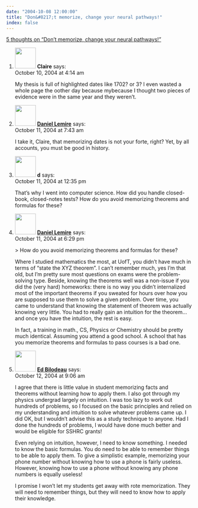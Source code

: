 ```yaml
---
date: "2004-10-08 12:00:00"
title: "Don&#8217;t memorize, change your neural pathways!"
index: false
---
```


[5 thoughts on &ldquo;Don&#8217;t memorize, change your neural pathways!&rdquo;](/lemire/blog/2004/10-08-dont-memorize-change-your-neural-pathways)

<ol class="comment-list">
<li id="comment-202" class="comment even thread-even depth-1">
<div class="comment-author vcard">
<img alt src="https://secure.gravatar.com/avatar/fadf21171b7bd1f8186404cb2c5118d5?s=56&#038;d=mm&#038;r=g" srcset="https://secure.gravatar.com/avatar/fadf21171b7bd1f8186404cb2c5118d5?s=112&#038;d=mm&#038;r=g 2x" class="avatar avatar-56 photo" height="56" width="56" decoding="async" /> <b class="fn">Claire</b> <span class="says">says:</span> </div>
<div class="comment-metadata"><time datetime="2004-10-10T04:14:18+00:00">October 10, 2004 at 4:14 am</time></a> </div>
<div class="comment-content">
<p>My thesis is full of highlighted dates like 1702? or 3? I even wasted a whole page the oother day because mybecause I thought two pieces of evidence were in the same year and they weren&rsquo;t.</p>
</div>
</li>
<li id="comment-203" class="comment odd alt thread-odd thread-alt depth-1">
<div class="comment-author vcard">
<img alt src="https://secure.gravatar.com/avatar/?s=56&#038;d=mm&#038;r=g" srcset="https://secure.gravatar.com/avatar/?s=112&#038;d=mm&#038;r=g 2x" class="avatar avatar-56 photo avatar-default" height="56" width="56" decoding="async" /> <b class="fn"><a href="https://lemire.me/blog/" class="url" rel="ugc">Daniel Lemire</a></b> <span class="says">says:</span> </div>
<div class="comment-metadata"><time datetime="2004-10-11T07:43:58+00:00">October 11, 2004 at 7:43 am</time></a> </div>
<div class="comment-content">
<p>I take it, Claire, that memorizing dates is not your forte, right? Yet, by all accounts, you must be good in history.</p>
</div>
</li>
<li id="comment-204" class="comment even thread-even depth-1">
<div class="comment-author vcard">
<img alt src="https://secure.gravatar.com/avatar/?s=56&#038;d=mm&#038;r=g" srcset="https://secure.gravatar.com/avatar/?s=112&#038;d=mm&#038;r=g 2x" class="avatar avatar-56 photo avatar-default" height="56" width="56" loading="lazy" decoding="async" /> <b class="fn">d</b> <span class="says">says:</span> </div>
<div class="comment-metadata"><time datetime="2004-10-11T12:35:34+00:00">October 11, 2004 at 12:35 pm</time></a> </div>
<div class="comment-content">
<p>That&rsquo;s why I went into computer science. How did you handle closed-book, closed-notes tests? How do you avoid memorizing theorems and formulas for these?</p>
</div>
</li>
<li id="comment-205" class="comment odd alt thread-odd thread-alt depth-1">
<div class="comment-author vcard">
<img alt src="https://secure.gravatar.com/avatar/?s=56&#038;d=mm&#038;r=g" srcset="https://secure.gravatar.com/avatar/?s=112&#038;d=mm&#038;r=g 2x" class="avatar avatar-56 photo avatar-default" height="56" width="56" loading="lazy" decoding="async" /> <b class="fn"><a href="https://lemire.me/blog/" class="url" rel="ugc">Daniel Lemire</a></b> <span class="says">says:</span> </div>
<div class="comment-metadata"><time datetime="2004-10-11T18:29:25+00:00">October 11, 2004 at 6:29 pm</time></a> </div>
<div class="comment-content">
<p>> How do you avoid memorizing theorems and formulas for these? </p>
<p>Where I studied mathematics the most, at UofT, you didn&rsquo;t have much in terms of &ldquo;state the XYZ theorem&rdquo;. I can&rsquo;t remember much, yes I&rsquo;m that old, but I&rsquo;m pretty sure most questions on exams were the problem-solving type. Beside, knowing the theorems well was a non-issue if you did the (very hard) homeworks: there is no way you didn&rsquo;t internalized most of the important theorems if you sweated for hours over how you are supposed to use them to solve a given problem. Over time, you came to understand that knowing the statement of theorem was actually knowing very little. You had to really gain an intuition for the theorem&#8230; and once you have the intuition, the rest is easy.</p>
<p>In fact, a training in math., CS, Physics or Chemistry should be pretty much identical. Assuming you attend a good school. A school that has you memorize theorems and formulas to pass courses is a bad one.</p>
</div>
</li>
<li id="comment-206" class="comment even thread-even depth-1">
<div class="comment-author vcard">
<img alt src="https://secure.gravatar.com/avatar/fc65ebb740fe1dc76ebd43d936e08765?s=56&#038;d=mm&#038;r=g" srcset="https://secure.gravatar.com/avatar/fc65ebb740fe1dc76ebd43d936e08765?s=112&#038;d=mm&#038;r=g 2x" class="avatar avatar-56 photo" height="56" width="56" loading="lazy" decoding="async" /> <b class="fn"><a href="https://bilodeau.blogspot.com/" class="url" rel="ugc external nofollow">Ed Bilodeau</a></b> <span class="says">says:</span> </div>
<div class="comment-metadata"><time datetime="2004-10-12T09:06:27+00:00">October 12, 2004 at 9:06 am</time></a> </div>
<div class="comment-content">
<p>I agree that there is little value in student memorizing facts and theorems without learning how to apply them. I also got through my physics undergrad largely on intuition. I was too lazy to work out hundreds of problems, so I focused on the basic principles and relied on my understanding and intuition to solve whatever problems came up. I did OK, but I wouldn&rsquo;t advise this as a study technique to anyone. Had I done the hundreds of problems, I would have done much better and would be eligible for SSHRC grants! </p>
<p>Even relying on intuition, however, I need to know something. I needed to know the basic formulas. You do need to be able to remember things to be able to apply them. To give a simplistic example, memorizing your phone number without knowing how to use a phone is fairly useless. However, knowing how to use a phone without knowing any phone numbers is equally useless!</p>
<p>I promise I won&rsquo;t let my students get away with rote memorization. They will need to remember things, but they will need to know how to apply their knowledge.</p>
</div>
</li>
</ol>
